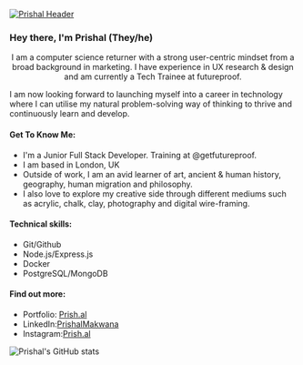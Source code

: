[![Prishal Header](https://prish.al/images/PrishalMakwanaHeader.png "Header")](https://prish.al/)

### Hey there, I'm Prishal (They/he)

<p align="center">
I am a computer science returner with a strong user-centric mindset from a broad background in marketing. I have experience in UX research & design and am currently a Tech Trainee at futureproof.

I am now looking forward to launching myself into a career in technology where I can utilise my natural problem-solving way of thinking to thrive and continuously learn and develop.

</p>

#### Get To Know Me:

- I'm a Junior Full Stack Developer. Training at @getfutureproof.
- I am based in London, UK
- Outside of work, I am an avid learner of art, ancient & human history, geography, human migration and philosophy.
- I also love to explore my creative side through different mediums such as acrylic, chalk, clay, photography and digital wire-framing.

#### Technical skills:

- Git/Github
- Node.js/Express.js
- Docker
- PostgreSQL/MongoDB

#### Find out more:

<ul>
<li>Portfolio: <a href="https://prish.al"><i class="bi bi-file-person"></i> Prish.al</a></li>
<li>LinkedIn:<a href="https://www.linkedin.com/in/prishalmakwana/"><i class="bi bi-linkedin"></i>PrishalMakwana</a></li>
<li>Instagram:<a href="https://www.instagram.com/prish.al"><i class="bi bi-instagram"></i>Prish.al</a></li>
</ul>

![Prishal's GitHub stats](https://github-readme-stats.vercel.app/api?username=prishalm&show_icons=true&theme=dracula)
